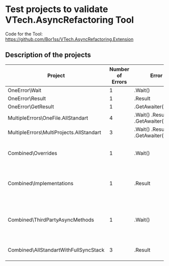 # Test projects to validate VTech.AsyncRefactoring Tool
Code for the Tool: <https://github.com/Bor1ss/VTech.AsyncRefactoring.Extension>

## Description of the projects

| Project | Number of Errors | Error types | Number of sub-projects | Additional info |
| ------ | ------ | ------ | ------ | ------ |
| OneError\\Wait | 1 | .Wait() | 1 | 
| OneError\\Result | 1 | .Result | 1 | 
| OneError\\GetResult | 1 | .GetAwaiter().GetResult() | 1 | 
| MultipleErrors\\OneFile.AllStandart | 4 | .Wait() .Result .GetAwaiter().GetResult() | 1 |
| MultipleErrors\\MultiProjects.AllStandart | 3 | .Wait() .Result .GetAwaiter().GetResult() | 4 |
| Combined\\Overrides | 1 | .Wait() | 1 | Method that should be asynchronized has overrides
| Combined\\Implementations | 1 | .Result | 1 | Method that should be asynchronized implements an interface
| Combined\\ThirdPartyAsyncMethods | 1 | .Wait() | 2 | Method that used in blocking way is from outside of solution
| Combined\\AllStandartWithFullSyncStack | 3 | .Result | 4 | One call stack should left unchanged

